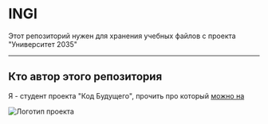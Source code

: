 # INGI
Этот репозиторий нужен для хранения учебных файлов с проекта "Университет 2035"

---------------

## Кто автор этого репозитория 
Я -  студент проекта "Код Будущего", прочить про который [можно на](https://inginirium.ru/)

![Логотип проекта](https://inginirium.ru/img/inginirium.png)
